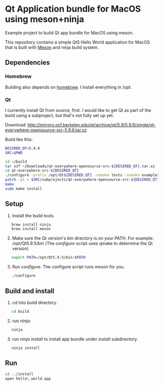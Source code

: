 # Qt Application bundle for MacOS using meson+ninja

Example project to build Qt app bundle for MacOS using meson.

This repository contains a simple Qt5 Hello World application for MacOS that is
built with [Meson](http://mesonbuild.com/) and ninja build system.

## Dependencies

### Homebrew

Building also depends on [homebrew](https://brew.sh/). I install everything in
/opt.

### Qt

I currently install Qt from source, first. I would like to get Qt as part of the
build using a subproject, but that's not fully set up yet.

Download: http://mirrors.ocf.berkeley.edu/qt/archive/qt/5.9/5.9.6/single/qt-everywhere-opensource-src-5.9.6.tar.xz

Build like this:

```sh
DESIRED_QT=5.9.6
SRC=$PWD

cd ~/build
tar xJf ~/Downloads/qt-everywhere-opensource-src-${DESIRED_QT}.tar.xz
cd qt-everywhere-src-${DESIRED_QT}
./configure -prefix /opt/Qt${DESIRED_QT} -nomake tests -nomake examples -opensource -skip qt3d -c++std c++11
patch -p1 < $SRC/subprojects/qt-everywhere-opensource-src-${DESIRED_QT}.diff
make
sudo make install
```

## Setup

1. Install the build tools.
```sh
   brew install ninja
   brew install meson
```

2. Make sure the Qt version's _bin_ directory is on your PATH.
   For example: /opt/Qt5.9.5/bin
   (The *configure* script uses qmake to determine the Qt version)
```sh
   export PATH=/opt/Qt5.9.5/bin:$PATH
```

3. Run *configure*. The configure script runs _meson_ for you.
```sh
   ./configure
```

## Build and install

1. cd into _build_ directory.
```sh
   cd build
```

2. run _ninja_.
```sh
   ninja
```

3. run _ninja install_ to install app bundle under *install* subdirectory.
```sh
   ninja install
```

## Run

```sh
cd ../install
open hello\_world.app
```
